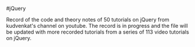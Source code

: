 #jQuery

Record of the code and theory notes of 50 tutorials on jQuery from kudvenkat's channel on youtube. The record is in progress and the file will be updated with more recorded tutorials from a series of 113 video tutorials on jQuery.
